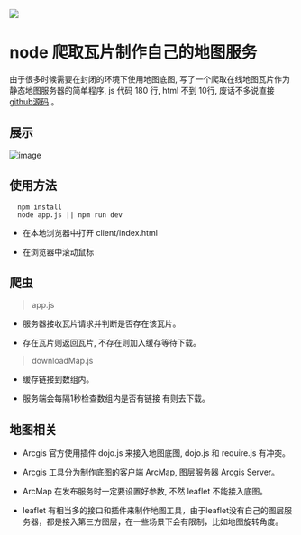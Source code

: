 
![](https://img.shields.io/badge/build-passing-green.svg)


node 爬取瓦片制作自己的地图服务
=============================

由于很多时候需要在封闭的环境下使用地图底图, 写了一个爬取在线地图瓦片作为静态地图服务器的简单程序, js 代码 180 行, html 不到 10行, 废话不多说直接 [github源码](https://github.com/buildlove/grap-map-tiles) 。

展示
----------------------

![image](https://github.com/buildlove/grap-map-tiles/blob/master/images/image.png)

使用方法
---------------------

```
  npm install
  node app.js || npm run dev
```

* 在本地浏览器中打开 client/index.html

* 在浏览器中滚动鼠标

爬虫
---------------

> app.js

* 服务器接收瓦片请求并判断是否存在该瓦片。

* 存在瓦片则返回瓦片, 不存在则加入缓存等待下载。

> downloadMap.js

* 缓存链接到数组内。

* 服务端会每隔1秒检查数组内是否有链接 有则去下载。

地图相关
-----------------

* Arcgis 官方使用插件 dojo.js 来接入地图底图, dojo.js 和 require.js 有冲突。

* Arcgis 工具分为制作底图的客户端 ArcMap, 图层服务器 Arcgis Server。

* ArcMap 在发布服务时一定要设置好参数, 不然 leaflet 不能接入底图。

* leaflet 有相当多的接口和插件来制作地图工具，由于leaflet没有自己的图层服务器，都是接入第三方图层，在一些场景下会有限制，比如地图旋转角度。



